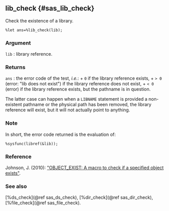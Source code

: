 ## lib_check {#sas_lib_check}
Check the existence of a library.

	%let ans=%lib_check(lib);

### Argument
`lib` : library reference.

### Returns
`ans` : the error code of the test, _i.e._:
		+ `0` if the library reference exists,
    	+ `> 0` (error: "lib does not exist") if the library reference does not exist,
		+ `< 0` (error) if the library reference exists, but the pathname is in question. 

The latter case can happen when a `LIBNAME` statement is provided a non-existent pathname or the physical path 
has been removed, the library reference will exist, but it will not actually point to anything.

### Note
In short, the error code returned is the evaluation of:

	%sysfunc(libref(&lib));

### Reference
Johnson, J. (2010): ["OBJECT_EXIST: A macro to check if a specified object exists"](http://www.pharmasug.org/cd/papers/TU/TU01.pdf).

### See also
[%ds_check](@ref sas_ds_check), [%dir_check](@ref sas_dir_check), [%file_check](@ref sas_file_check).
